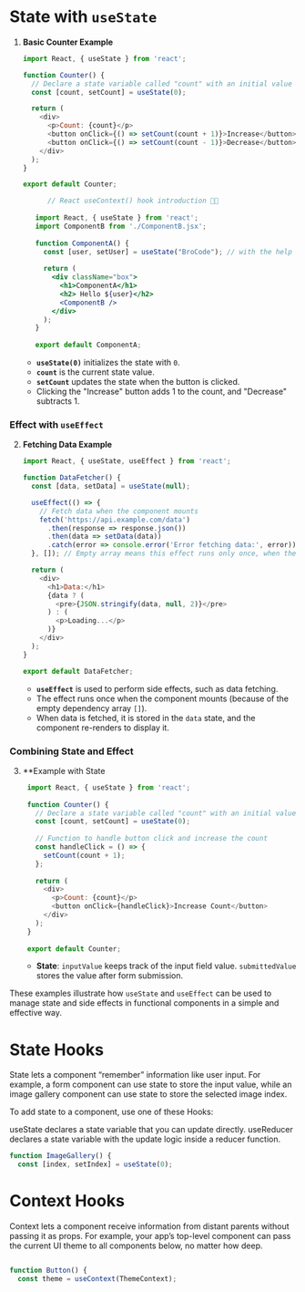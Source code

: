 # **State with `useState`**

1. **Basic Counter Example**

   ```javascript
   import React, { useState } from 'react';

   function Counter() {
     // Declare a state variable called "count" with an initial value of 0
     const [count, setCount] = useState(0);

     return (
       <div>
         <p>Count: {count}</p>
         <button onClick={() => setCount(count + 1)}>Increase</button>
         <button onClick={() => setCount(count - 1)}>Decrease</button>
       </div>
     );
   }

   export default Counter;
   ```
   ```jsx
         // React useContext() hook introduction 🧑‍💻
      
      import React, { useState } from 'react';
      import ComponentB from './ComponentB.jsx';
      
      function ComponentA() {
        const [user, setUser] = useState("BroCode"); // with the help of `setuser` we can set variables anytime in the code where as with `user` we already defined the variable as `brocode`.
      
        return (
          <div className="box">
            <h1>ComponentA</h1>
            <h2> Hello ${user}</h2>
            <ComponentB />
          </div>
        );
      }
      
      export default ComponentA;
      ```
   - **`useState(0)`** initializes the state with `0`.
   - **`count`** is the current state value.
   - **`setCount`** updates the state when the button is clicked.
   - Clicking the "Increase" button adds 1 to the count, and "Decrease" subtracts 1.

### **Effect with `useEffect`**

2. **Fetching Data Example**

   ```javascript
   import React, { useState, useEffect } from 'react';

   function DataFetcher() {
     const [data, setData] = useState(null);

     useEffect(() => {
       // Fetch data when the component mounts
       fetch('https://api.example.com/data')
         .then(response => response.json())
         .then(data => setData(data))
         .catch(error => console.error('Error fetching data:', error));
     }, []); // Empty array means this effect runs only once, when the component mounts

     return (
       <div>
         <h1>Data:</h1>
         {data ? (
           <pre>{JSON.stringify(data, null, 2)}</pre>
         ) : (
           <p>Loading...</p>
         )}
       </div>
     );
   }

   export default DataFetcher;
   ```

   - **`useEffect`** is used to perform side effects, such as data fetching.
   - The effect runs once when the component mounts (because of the empty dependency array `[]`).
   - When data is fetched, it is stored in the `data` state, and the component re-renders to display it.

### **Combining State and Effect**

3. **Example with State

   ```javascript
    import React, { useState } from 'react';
    
    function Counter() {
      // Declare a state variable called "count" with an initial value of 0
      const [count, setCount] = useState(0);
    
      // Function to handle button click and increase the count
      const handleClick = () => {
        setCount(count + 1);
      };
    
      return (
        <div>
          <p>Count: {count}</p>
          <button onClick={handleClick}>Increase Count</button>
        </div>
      );
    }
    
    export default Counter;

   ```

   - **State**: `inputValue` keeps track of the input field value. `submittedValue` stores the value after form submission.

These examples illustrate how `useState` and `useEffect` can be used to manage state and side effects in functional components in a simple and effective way.

# State Hooks 
State lets a component “remember” information like user input. For example, a form component can use state to store the input value, while an image gallery component can use state to store the selected image index.

To add state to a component, use one of these Hooks:

useState declares a state variable that you can update directly.
useReducer declares a state variable with the update logic inside a reducer function.
  ```javascript
  function ImageGallery() {
    const [index, setIndex] = useState(0);
  ```

# Context Hooks 
Context lets a component receive information from distant parents without passing it as props. For example, your app’s top-level component can pass the current UI theme to all components below, no matter how deep.
  ```javascript

  function Button() {
    const theme = useContext(ThemeContext);
  ```
